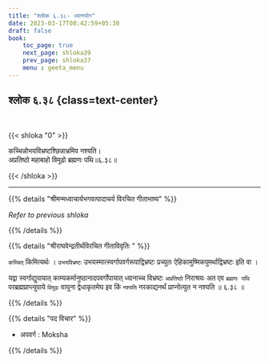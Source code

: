 ```yaml
---
title: "श्लोक ६.३८- ध्यानयोग"
date: 2023-03-17T08:42:59+05:30
draft: false
book:
    toc_page: true
    next_page: shloka39
    prev_page: shloka37
    menu : geeta_menu
---
```




## श्लोक ६.३८ {class=text-center}

<br/>

{{< shloka  "0"  >}}

कच्चिन्नोभयविभ्रष्टश्छिन्नाभ्रमिव नश्यति।  
अप्रतिष्ठो महाबाहो विमूढो ब्रह्मणः पथि॥६.३८॥
 

{{< /shloka >}}

---


{{% details "श्रीमन्मध्वाचार्यभगवत्पादाचर्य विरचित  गीताभाष्य" %}}

*Refer to previous shloka*

{{% /details %}}



{{% details "श्रीराघवेन्द्रतीर्थविरचित गीताविवृतिः " %}}


`कच्चित्` किमित्यर्थः । `उभयविभ्रष्टः` उभयस्मात्स्वर्गापवर्गरूपाद्विभ्रष्टः
प्रच्युतः ऐहिकामुष्मिकपुमर्थाद्विभ्रष्टः इति वा ।   

यद्वा स्वर्गाद्युपायात्‌ काम्यकर्मानुष्ठानादपवर्गोपायात्  ध्यानाच्च 
विभ्रष्टः `अप्रतिष्ठो` निराश्रयः अत
एव `ब्रह्मणः पथि` परब्रह्मप्राप्त्युपाये `विमूढः` वायुना द्वेधाकृतमेघ
इव किं `नश्यति` नरकाद्यनर्थं प्राप्नोत्युत न नश्यति ॥ ६.३८ ॥

{{% /details %}}


{{% details "पद विचार" %}}

- अपवर्ग : Moksha

{{% /details %}}
